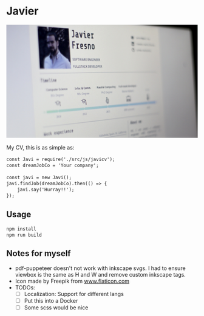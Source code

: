 
# Javier

![My CV photo](/doc/photo_screen_cv.jpg)


My CV, this is as simple as:

```
const Javi = require('./src/js/javicv');
const dreamJobCo = 'Your company';

const javi = new Javi();
javi.findJob(dreamJobCo).then(() => {
    javi.say('Hurray!!');
});

```


## Usage

```
npm install
npm run build
```


## Notes for myself

* pdf-puppeteer doesn't not work with inkscape svgs.
    I had to ensure viewbox is the same as H and W and remove custom inkscape tags. 
* Icon made by Freepik from www.flaticon.com 
* TODOs: 
    * [ ] Localization: Support for different langs
    * [ ] Put this into a Docker
    * [ ] Some scss would be nice
